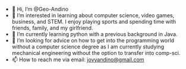 - 👋 Hi, I’m @Geo-Andino
- 👀 I’m interested in learning about computer science, video games, business, and STEM. I enjoy playing sports and spending time with friends, family, and my girlfriend. 
- 🌱 I’m currently learning python with a previous background in Java. 
- 💞️ I’m looking for advice on how to get into the programming world without a computer science degree as I am currently studying mechanical engineering without the option to transfer into comp-sci. 
- 📫 How to reach me via email: jovyandino@gmail.com 

<!---
Geo-Andino/Geo-Andino is a ✨ special ✨ repository because its `README.md` (this file) appears on your GitHub profile.
You can click the Preview link to take a look at your changes.
--->
